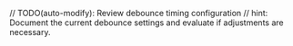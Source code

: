 // TODO(auto-modify): Review debounce timing configuration
// hint: Document the current debounce settings and evaluate if adjustments are necessary.
